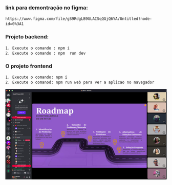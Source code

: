 ### link para demontração no figma: 

    https://www.figma.com/file/gS9RdgLB9GLAISqQGjQ6YA/Untitled?node-id=0%3A1


### Projeto backend:
    1. Execute o comando : npm i
    2. Execute o comando : npm  run dev

### O projeto frontend
    1. Execute o comando: npm i
    2. Execute o comanod: npm run web para ver a aplicao no navegador
    
    
   ![imagem](https://github.com/ubiratann/hackpi/blob/main/imgs/teste.png?raw=true)
